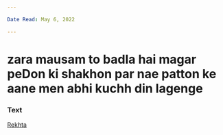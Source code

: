 ```yaml
---

Date Read: May 6, 2022

---
```


# zara mausam to badla hai magar peDon ki shakhon par nae patton ke aane men abhi kuchh din lagenge

### Text
[Rekhta](https://www.rekhta.org/ghazals/zaraa-mausam-to-badlaa-hai-magar-pedon-kii-shaakhon-par-nae-patton-ke-aane-men-abhii-kuchh-din-lagenge-javed-akhtar-ghazals?lang=ur)

